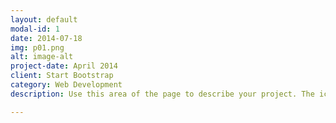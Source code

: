 ```yaml
---
layout: default
modal-id: 1
date: 2014-07-18
img: p01.png
alt: image-alt
project-date: April 2014
client: Start Bootstrap
category: Web Development
description: Use this area of the page to describe your project. The icon above is part of a free icon set by <a href=" ">Flat Icons</a>. On their website, you can download their free set with 16 icons, or you can purchase the entire set with 146 icons for only $12!

---
```

